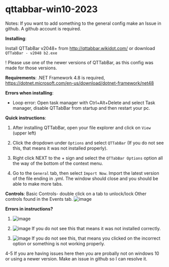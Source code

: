 # qttabbar-win10-2023
Notes: If you want to add something to the general config make an Issue in github. A github account is required.

**Installing**:

Install QTTabBar v2048+ from http://qttabbar.wikidot.com/ or download `QTTabBar - v2048 b2.exe`

! Please use one of the newer versions of QTTabBar, as this config was made for those versions.

**Requirements**:
 .NET Framework 4.8 is required, https://dotnet.microsoft.com/en-us/download/dotnet-framework/net48

**Errors when installing**:
- Loop error: Open task manager with Ctrl+Alt+Delete and select Task manager, 
disable QTTabBar from startup and then restart your pc.


**Quick instructions**: 
1. After installing QTTabBar, open your file explorer and click on `View` (upper left)

2. Click the dropdown under `Options` and select `QTTabBar` (If you do not see this,
that means it was not installed properly).

3. Right click NEXT to the + sign and select the `QTTabBar Options` option
all the way of the bottom of the context menu.

4. Go to the `General` tab, then select `Import Now`. Import the latest version 
of the file ending in .yml. The window should close and you should be able to make more tabs.

**Controls**:
Basic Controls-
double click on a tab to unlock/lock
Other controls found in the Events tab.
![image](https://github.com/Texbio/qttabbar-win10-2023/assets/36513888/57276c96-719b-4465-ada7-57f72a694eab)




**Errors in instructions?**
1. ![image](https://github.com/Texbio/qttabbar-win10-2023/assets/36513888/f7ff926d-d508-41d2-9e31-1c0aeb77f21b)

2. ![image](https://github.com/Texbio/qttabbar-win10-2023/assets/36513888/c53bdf97-c0c5-48cb-a738-f7a878989d84)
If you do not see this that means it was not installed correctly.

3. ![image](https://github.com/Texbio/qttabbar-win10-2023/assets/36513888/fe0ddfed-6856-44c0-987c-619ac372f609)
If you do not see this, that means you clicked on the incorrect option or
something is not working properly.

4-5 If you are having issues here then you are probally not on windows 10 or using a newer version. Make an issue in github so I can resolve it.
